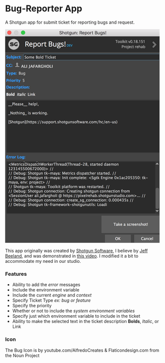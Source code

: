# Bug-Reporter App
A Shotgun app for submit ticket for reporting bugs and request.

![Bug Report](./resources/app_ui.png)

This app originally was created by 
[Shotgun Software](https://www.shotgunsoftware.com/), I believe by 
[Jeff Beeland](https://www.linkedin.com/in/jefferybeeland/), and was 
demonstrated in [this video](https://www.youtube.com/watch?v=bT2WlQaJVmY). I
modified it a bit to accommodate my need in our studio.

### Features
* Ability to add the _error_ messages
* Include the environment variable
* Include the current _engine_ and _context_
* Specify Ticket Type _ex: bug or feature_
* Specify the priority
* Whether or not to include the _system environment variables_
* Specify just which environment variable to include in the ticket
* Ability to make the selected text in the ticket description __Bolds__, _Italic_, or Link  

### Icon
The Bug Icon is by youtube.com/AlfredoCreates & Flaticondesign.com from the 
Noun Project